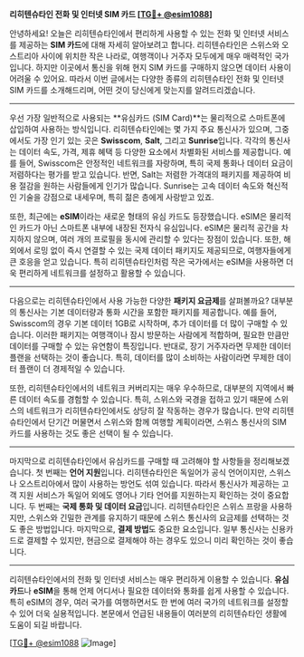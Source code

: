 **리히텐슈타인 전화 및 인터넷 SIM 카드 [[TG💪+ @esim1088](https://t.me/s/esim1088)]**

안녕하세요! 오늘은 리히텐슈타인에서 편리하게 사용할 수 있는 전화 및 인터넷 서비스를 제공하는 **SIM 카드**에 대해 자세히 알아보려고 합니다. 리히텐슈타인은 스위스와 오스트리아 사이에 위치한 작은 나라로, 여행객이나 거주자 모두에게 매우 매력적인 국가입니다. 하지만 이곳에서 통신을 위해 현지 SIM 카드를 구매하지 않으면 데이터 사용이 어려울 수 있어요. 따라서 이번 글에서는 다양한 종류의 리히텐슈타인 전화 및 인터넷 SIM 카드를 소개해드리며, 어떤 것이 당신에게 맞는지를 알려드리겠습니다.

---

우선 가장 일반적으로 사용되는 **유심카드 (SIM Card)**는 물리적으로 스마트폰에 삽입하여 사용하는 방식입니다. 리히텐슈타인에는 몇 가지 주요 통신사가 있으며, 그중에서도 가장 인기 있는 곳은 **Swisscom**, **Salt**, 그리고 **Sunrise**입니다. 각각의 통신사는 데이터 속도, 가격, 제휴 혜택 등 다양한 요소에서 차별화된 서비스를 제공합니다. 예를 들어, Swisscom은 안정적인 네트워크를 자랑하며, 특히 국제 통화나 데이터 요금이 저렴하다는 평가를 받고 있습니다. 반면, Salt는 저렴한 가격대의 패키지를 제공하여 비용 절감을 원하는 사람들에게 인기가 많습니다. Sunrise는 고속 데이터 속도와 혁신적인 기술을 강점으로 내세우며, 특히 젊은 층에게 사랑받고 있죠.

또한, 최근에는 **eSIM**이라는 새로운 형태의 유심 카드도 등장했습니다. eSIM은 물리적인 카드가 아닌 스마트폰 내부에 내장된 전자식 유심입니다. eSIM은 물리적 공간을 차지하지 않으며, 여러 개의 프로필을 동시에 관리할 수 있다는 장점이 있습니다. 또한, 해외에서 로밍 없이 즉시 연결할 수 있는 국제 데이터 패키지도 제공되므로, 여행자들에게 큰 호응을 얻고 있습니다. 특히 리히텐슈타인처럼 작은 국가에서는 eSIM을 사용하면 더욱 편리하게 네트워크를 설정하고 활용할 수 있습니다.

---

다음으로는 리히텐슈타인에서 사용 가능한 다양한 **패키지 요금제**를 살펴볼까요? 대부분의 통신사는 기본 데이터량과 통화 시간을 포함한 패키지를 제공합니다. 예를 들어, Swisscom의 경우 기본 데이터 1GB로 시작하며, 추가 데이터를 더 많이 구매할 수 있습니다. 이러한 패키지는 여행객이나 잠시 방문하는 사람에게 적합하며, 필요한 만큼만 데이터를 구매할 수 있는 유연함이 특징입니다. 반대로, 장기 거주자라면 무제한 데이터 플랜을 선택하는 것이 좋습니다. 특히, 데이터를 많이 소비하는 사람이라면 무제한 데이터 플랜이 더 경제적일 수 있습니다.

또한, 리히텐슈타인에서의 네트워크 커버리지는 매우 우수하므로, 대부분의 지역에서 빠른 데이터 속도를 경험할 수 있습니다. 특히, 스위스와 국경을 접하고 있기 때문에 스위스의 네트워크가 리히텐슈타인에서도 상당히 잘 작동하는 경우가 많습니다. 만약 리히텐슈타인에서 단기간 머물면서 스위스와 함께 여행할 계획이라면, 스위스 통신사의 SIM 카드를 사용하는 것도 좋은 선택이 될 수 있습니다.

---

마지막으로 리히텐슈타인에서 유심카드를 구매할 때 고려해야 할 사항들을 정리해보겠습니다. 첫 번째는 **언어 지원**입니다. 리히텐슈타인은 독일어가 공식 언어이지만, 스위스나 오스트리아에서 많이 사용하는 방언도 섞여 있습니다. 따라서 통신사가 제공하는 고객 지원 서비스가 독일어 외에도 영어나 기타 언어를 지원하는지 확인하는 것이 중요합니다. 두 번째는 **국제 통화 및 데이터 요금**입니다. 리히텐슈타인은 스위스 프랑을 사용하지만, 스위스와 긴밀한 관계를 유지하기 때문에 스위스 통신사의 요금제를 선택하는 것도 좋은 방법입니다. 마지막으로, **결제 방법**도 중요한 요소입니다. 일부 통신사는 신용카드로 결제할 수 있지만, 현금으로 결제해야 하는 경우도 있으니 미리 확인하는 것이 좋습니다.

---

리히텐슈타인에서의 전화 및 인터넷 서비스는 매우 편리하게 이용할 수 있습니다. **유심카드**나 **eSIM**을 통해 언제 어디서나 필요한 데이터와 통화를 쉽게 사용할 수 있습니다. 특히 eSIM의 경우, 여러 국가를 여행하면서도 한 번에 여러 국가의 네트워크를 설정할 수 있어 더욱 실용적입니다. 본문에서 언급된 내용들이 여러분의 리히텐슈타인 생활에 도움이 되길 바랍니다.

[[TG💪+ @esim1088](https://t.me/s/esim1088) ![Image](https://i.postimg.cc/Y0z9fWf4/image.png)]